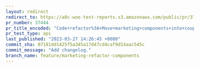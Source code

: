 ```yaml
---
layout: redirect
redirect_to: https://a8c-woo-test-reports.s3.amazonaws.com/public/pr/37444/api/index.html
pr_number: 37444
pr_title_encoded: "Code+refactor%3A+Move+marketing+components+into+coupons+directory"
pr_test_type: api
last_published: "2023-03-27 14:26:45 +0000"
commit_sha: 07181dd1425f5a345a17d47cd4caf9d14aac545c
commit_message: "Add changelog."
branch_name: feature/marketing-refactor-components
---
```

